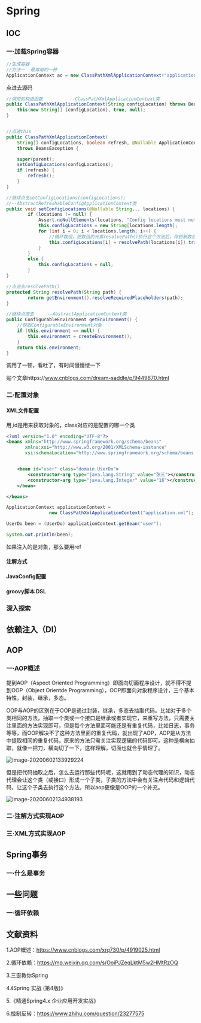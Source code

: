 # Spring

## IOC

### 一·加载Spring容器

```java
//生成容器
//方法一  最常用的一种
ApplicationContext ac = new ClassPathXmlApplicationContext("application.xml");
```

点进去源码

```java
//调用的构造函数          --ClassPathXmlApplicationContext类
public ClassPathXmlApplicationContext(String configLocation) throws BeansException {
	this(new String[] {configLocation}, true, null);
}


//点进this
public ClassPathXmlApplicationContext(
    String[] configLocations, boolean refresh, @Nullable ApplicationContext parent)
    throws BeansException {

    super(parent);
    setConfigLocations(configLocations);
    if (refresh) {
        refresh();
    }
}

//继续点击setConfigLocations(configLocations);
//--AbstractRefreshableConfigApplicationContext类
public void setConfigLocations(@Nullable String... locations) {
		if (locations != null) {
			Assert.noNullElements(locations, "Config locations must not be null");
			this.configLocations = new String[locations.length];
			for (int i = 0; i < locations.length; i++) {
                //循环数组，把数组的元素resolvePath()执行这个方法后，存到新数组里面
				this.configLocations[i] = resolvePath(locations[i]).trim();
			}
		}
		else {
			this.configLocations = null;
		}
}

//点进去resolvePath()          
protected String resolvePath(String path) {
		return getEnvironment().resolveRequiredPlaceholders(path);
}

//继续点进去     --AbstractApplicationContext类
public ConfigurableEnvironment getEnvironment() {
    //获取ConfigurableEnvironment对象
    if (this.environment == null) {
        this.environment = createEnvironment();
    }
    return this.environment;
}
```

调用了一顿，看吐了，有时间慢慢缕一下

贴个文章https://www.cnblogs.com/dream-saddle/p/9449870.html

### 二·配置对象

#### XML文件配置

用<bean></bean>,id是用来获取对象的，class对应的是配置的哪一个类

```xml
<?xml version="1.0" encoding="UTF-8"?>
<beans xmlns="http://www.springframework.org/schema/beans"
       xmlns:xsi="http://www.w3.org/2001/XMLSchema-instance"
       xsi:schemaLocation="http://www.springframework.org/schema/beans http://www.springframework.org/schema/beans/spring-beans.xsd">


    <bean id="user" class="domain.UserDo">
        <constructor-arg type="java.lang.String" value="张三"></constructor-arg>
        <constructor-arg type="java.lang.Integer" value="16"></constructor-arg>
    </bean>

</beans>
```

```java
ApplicationContext applicationContext =
                new ClassPathXmlApplicationContext("application.xml");

UserDo been = (UserDo) applicationContext.getBean("user");

System.out.println(been);
```

如果注入的是对象，那么要用ref

#### 注解方式

#### JavaConfig配置

####  groovy脚本 DSL

### 深入探索



## 依赖注入（DI）



## AOP

### 一·AOP概述

提到AOP（Aspect Oriented Programming）即面向切面程序设计，就不得不提到OOP（Object Orientde Programming），OOP即面向对象程序设计，三个基本特性，封装，继承，多态。

OOP与AOP的区别在于OOP是通过封装，继承，多态去抽取代码。比如对于多个类相同的方法，抽取一个类或一个接口是继承或者实现它，来重写方法，只需要关注里面的方法实现即可，但是每个方法里面可能还是有重复代码，比如日志，事务等等，而OOP解决不了这种方法里面的重复代码，就出现了AOP，AOP是从方法中提取相同的重复代码，原来的方法只需关注实现逻辑的代码即可。这种是横向抽取，就像一把刀，横向切了一下，这样理解，切面也就合乎情理了。

![image-20200602133929224](C:\Users\track\AppData\Roaming\Typora\typora-user-images\image-20200602133929224.png)





但是把代码抽取之后，怎么去运行那些代码呢，这就用到了动态代理的知识，动态代理会让这个类（或接口）形成一个子类，子类的方法中会有关注点代码和逻辑代码，让这个子类去执行这个方法，所以aop更像是OOP的一个补充。

![image-20200602134938193](C:\Users\track\AppData\Roaming\Typora\typora-user-images\image-20200602134938193.png)



### 二·注解方式实现AOP

### 三·XML方式实现AOP



## Spring事务

### 一·什么是事务





## 一些问题

### 一·循环依赖

## 文献资料

1.AOP概述：https://www.cnblogs.com/xrq730/p/4919025.html

2.循环依赖：https://mp.weixin.qq.com/s/OoiPJZeqLktM5w2HMtRzOQ

3.三歪教你Spring

4.《Spring 实战 (第4版)》

5.《精通Spring4.x 企业应用开发实战》

6.控制反转：https://www.zhihu.com/question/23277575